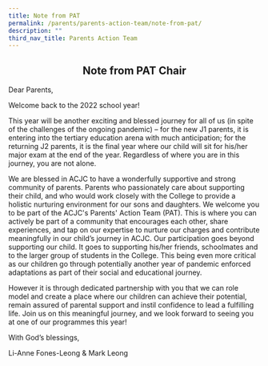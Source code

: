 ```yaml
---
title: Note from PAT
permalink: /parents/parents-action-team/note-from-pat/
description: ""
third_nav_title: Parents Action Team
---
```

## <center> Note from PAT Chair </center>


Dear Parents,

Welcome back to the 2022 school year!  

This year will be another exciting and blessed journey for all of us (in spite of the challenges of the ongoing pandemic) – for the new J1 parents, it is entering into the tertiary education arena with much anticipation; for the returning J2 parents, it is the final year where our child will sit for his/her major exam at the end of the year. Regardless of where you are in this journey, you are not alone.

We are blessed in ACJC to have a wonderfully supportive and strong community of parents. Parents who passionately care about supporting their child, and who would work closely with the College to provide a holistic nurturing environment for our sons and daughters. We welcome you to be part of the ACJC's Parents' Action Team (PAT). This is where you can actively be part of a community that encourages each other, share experiences, and tap on our expertise to nurture our charges and contribute meaningfully in our child’s journey in ACJC. Our participation goes beyond supporting our child. It goes to supporting his/her friends, schoolmates and to the larger group of students in the College. This being even more critical as our children go through potentially another year of pandemic enforced adaptations as part of their social and educational journey.&nbsp;

  

However it is through dedicated partnership with you that we can role model and create a place where our children can achieve their potential, remain assured of parental support and instil confidence to lead a fulfilling life. Join us on this meaningful journey, and we look forward to seeing you at one of our programmes this year!

With God’s blessings,  

Li-Anne Fones-Leong &amp; Mark Leong